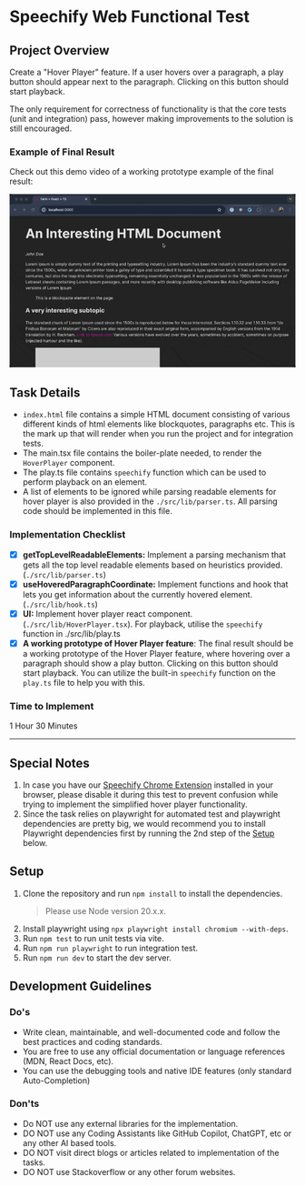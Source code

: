 # Speechify Web Functional Test

## Project Overview

Create a "Hover Player" feature. If a user hovers over a paragraph, a play button should appear next to the paragraph. Clicking on this button should start playback.

The only requirement for correctness of functionality is that the core tests (unit and integration) pass, however making improvements to the solution is still encouraged.

### Example of Final Result
Check out this demo video of a working prototype example of the final result:

![Example](demo.gif)


## Task Details

- `index.html` file contains a simple HTML document consisting of various different kinds of html elements like blockquotes, paragraphs etc. This is the mark up that will render when you run the project and for integration tests.
- The main.tsx file contains the boiler-plate needed, to render the `HoverPlayer` component.
- The play.ts file contains `speechify` function which can be used to perform playback on an element.
- A list of elements to be ignored while parsing readable elements for hover player is also provided in the `./src/lib/parser.ts`. All parsing code should be implemented in this file.

### Implementation Checklist

- [X] **getTopLevelReadableElements:** Implement a parsing mechanism that gets all the top level readable elements based on heuristics provided. (`./src/lib/parser.ts`)
- [X] **useHoveredParagraphCoordinate:** Implement functions and hook that lets you get information about the currently hovered element. (`./src/lib/hook.ts`)
- [X] **UI:** Implement hover player react component. (`./src/lib/HoverPlayer.tsx`). For playback, utilise the `speechify` function in ./src/lib/play.ts
- [X] **A working prototype of Hover Player feature**: The final result should be a working prototype of the Hover Player feature, where hovering over a paragraph should show a play button. Clicking on this button should start playback. You can utilize the built-in `speechify` function on the `play.ts` file to help you with this.

### Time to Implement

1 Hour 30 Minutes

---
## Special Notes
1. In case you have our [Speechify Chrome Extension](https://chromewebstore.google.com/detail/speechify-text-to-speech/ljflmlehinmoeknoonhibbjpldiijjmm?hl=en) installed in your browser, please disable it during this test to prevent confusion while trying to implement the simplified hover player functionality.
2. Since the task relies on playwright for automated test and playwright dependencies are pretty big, we would recommend you to install Playwright dependencies first by running the 2nd step of the [Setup](#setup) below.

## Setup

1. Clone the repository and run `npm install` to install the dependencies.
    > Please use Node version 20.x.x.
2. Install playwright using `npx playwright install chromium --with-deps`.
3. Run `npm test` to run unit tests via vite.
4. Run `npm run playwright` to run integration test.
5. Run `npm run dev` to start the dev server.

## Development Guidelines

### Do's

- Write clean, maintainable, and well-documented code and follow the best practices and coding standards.
- You are free to use any official documentation or language references (MDN, React Docs, etc).
- You can use the debugging tools and native IDE features (only standard Auto-Completion)

### Don'ts

- Do NOT use any external libraries for the implementation.
- DO NOT use any Coding Assistants like GitHub Copilot, ChatGPT, etc or any other AI based tools.
- DO NOT visit direct blogs or articles related to implementation of the tasks.
- DO NOT use Stackoverflow or any other forum websites.

